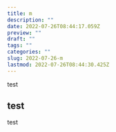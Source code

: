 ```yaml
---
title: m
description: ""
date: 2022-07-26T08:44:17.059Z
preview: ""
draft: ""
tags: ""
categories: ""
slug: 2022-07-26-m
lastmod: 2022-07-26T08:44:30.425Z
---
```

test

## test

test
